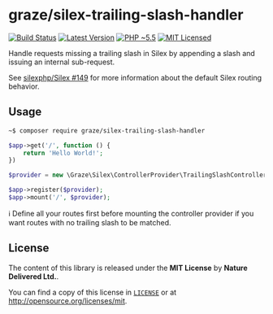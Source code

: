 # graze/silex-trailing-slash-handler

[![Build Status][ico-build]][travis]
[![Latest Version][ico-package]][package]
[![PHP ~5.5][ico-engine]][lang]
[![MIT Licensed][ico-license]][license]

Handle requests missing a trailing slash in Silex by
appending a slash and issuing an internal sub-request.

See [silexphp/Silex #149](https://github.com/silexphp/Silex/issues/149) for more
information about the default Silex routing behavior.

<!-- Links -->
[travis]: https://travis-ci.org/graze/silex-trailing-slash-handler
[lang]: https://secure.php.net
[package]: https://packagist.org/packages/graze/silex-trailing-slash-handler
[license]: https://github.com/graze/silex-trailing-slash-handler/blob/master/LICENSE

<!-- Images -->
[ico-license]: https://img.shields.io/packagist/l/graze/silex-trailing-slash-handler.svg
[ico-package]: https://img.shields.io/packagist/v/graze/silex-trailing-slash-handler.svg
[ico-build]: https://img.shields.io/travis/graze/silex-trailing-slash-handler/master.svg
[ico-engine]: https://img.shields.io/badge/php-%3E%3D5.6-8892BF.svg

## Usage

```bash
~$ composer require graze/silex-trailing-slash-handler
```

```php
$app->get('/', function () {
    return 'Hello World!';
})

$provider = new \Graze\Silex\ControllerProvider\TrailingSlashControllerProvider();

$app->register($provider);
$app->mount('/', $provider);
```

:information_source: Define all your routes first before mounting the controller
provider if you want routes with no trailing slash to be matched.

## License

The content of this library is released under the **MIT License** by **Nature Delivered Ltd.**.

You can find a copy of this license in [`LICENSE`][license] or at http://opensource.org/licenses/mit.
